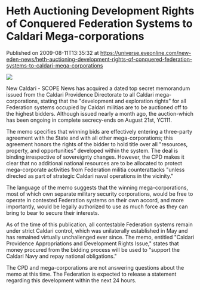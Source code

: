 # Heth Auctioning Development Rights of Conquered Federation Systems to Caldari Mega-corporations
Published on 2009-08-11T13:35:32 at https://universe.eveonline.com/new-eden-news/heth-auctioning-development-rights-of-conquered-federation-systems-to-caldari-mega-corporations

![](http://www.eve-mercury.net/images/mercurybanner.png)  
  
New Caldari - SCOPE News has acquired a dated top secret memorandum issued from the Caldari Providence Directorate to all Caldari mega-corporations, stating that the "development and exploration rights" for all Federation systems occupied by Caldari militias are to be auctioned off to the highest bidders. Although issued nearly a month ago, the auction-which has been ongoing in complete secrecy-ends on August 21st, YC111.

The memo specifies that winning bids are effectively entering a three-party agreement with the State and with all other mega-corporations; this agreement honors the rights of the bidder to hold title over all "resources, property, and opportunities" developed within the system.  The deal is binding irrespective of sovereignty changes. However, the CPD makes it clear that no additional national resources are to be allocated to protect mega-corporate activities from Federation militia counterattacks "unless directed as part of strategic Caldari naval operations in the vicinity."

The language of the memo suggests that the winning mega-corporations, most of which own separate military security corporations, would be free to operate in contested Federation systems on their own accord, and more importantly, would be legally authorized to use as much force as they can bring to bear to secure their interests.

As of the time of this publication, all contestable Federation systems remain under strict Caldari control, which was unilaterally established in May and has remained virtually unchallenged ever since. The memo, entitled "Caldari Providence Appropriations and Development Rights Issue," states that money procured from the bidding process will be used to "support the Caldari Navy and repay national obligations."

The CPD and mega-corporations are not answering questions about the memo at this time. The Federation is expected to release a statement regarding this development within the next 24 hours.
